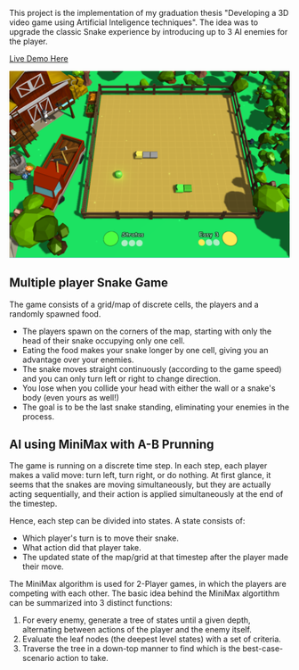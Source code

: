 This project is the implementation of my graduation thesis "Developing a 3D video game using Artificial Inteligence techniques".
The idea was to upgrade the classic Snake experience by introducing up to 3 AI enemies for the player.

[Live Demo Here](https://kisamegr.github.io/Thesis-Project-Snake/)

![Game Pic](docs/pics/game.png)

## Multiple player Snake Game 
The game consists of a grid/map of discrete cells, the players and a randomly spawned food. 
* The players spawn on the corners of the map, starting with only the head of their snake occupying only one cell.
* Eating the food makes your snake longer by one cell, giving you an advantage over your enemies.
* The snake moves straight continuously (according to the game speed) and you can only turn left or right to change direction. 
* You lose when you collide your head with either the wall or a snake's body (even yours as well!)
* The goal is to be the last snake standing, eliminating your enemies in the process.

## AI using MiniMax with A-B Prunning

The game is running on a discrete time step. In each step, each player makes a valid move: turn left, turn right, or do nothing.
At first glance, it seems that the snakes are moving simultaneously, but they are actually acting sequentially, and their 
action is applied simultaneously at the end of the timestep.

Hence, each step can be divided into states. 
A state consists of:
* Which player's turn is to move their snake.
* What action did that player take.
* The updated state of the map/grid at that timestep after the player made their move.

The MiniMax algorithm is used for 2-Player games, in which the players are competing with each other.
The basic idea behind the MiniMax algortithm can be summarized into 3 distinct functions:
1. For every enemy, generate a tree of states until a given depth, alternating between actions of the player and the enemy itself.
2. Evaluate the leaf nodes (the deepest level states) with a set of criteria.
3. Traverse the tree in a down-top manner to find which is the best-case-scenario action to take.






